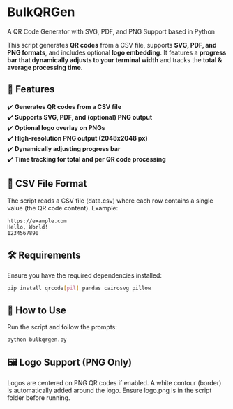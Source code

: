 # BulkQRGen

A QR Code Generator with SVG, PDF, and PNG Support based in Python

This script generates **QR codes** from a CSV file, supports **SVG, PDF, and PNG formats**, and includes optional **logo embedding**. It features a **progress bar that dynamically adjusts to your terminal width** and tracks the **total & average processing time**.

## 📌 Features  
✔️ **Generates QR codes from a CSV file**  
✔️ **Supports SVG, PDF, and (optional) PNG output**  
✔️ **Optional logo overlay on PNGs**  
✔️ **High-resolution PNG output (2048x2048 px)**  
✔️ **Dynamically adjusting progress bar**  
✔️ **Time tracking for total and per QR code processing**  

## 📂 CSV File Format
The script reads a CSV file (data.csv) where each row contains a single value (the QR code content).
Example:
```csv
https://example.com
Hello, World!
1234567890
```

## 🛠️ Requirements  
Ensure you have the required dependencies installed:  

```sh
pip install qrcode[pil] pandas cairosvg pillow
```
## 🚀 How to Use
Run the script and follow the prompts:

```sh
python bulkqrgen.py
```

## 🖼️ Logo Support (PNG Only)
Logos are centered on PNG QR codes if enabled.
A white contour (border) is automatically added around the logo.
Ensure logo.png is in the script folder before running.

